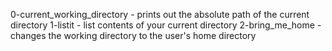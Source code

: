 0-current_working_directory - prints out the absolute path of the current directory
1-listit - list contents of your current directory
2-bring_me_home - changes the working directory to the user's home directory
